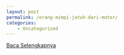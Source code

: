 ```yaml
---
layout: post
permalink: /orang-mimpi-jatuh-dari-motor/
categories:
    - Uncategorized
---
```


[Baca Selengkapnya](/03)